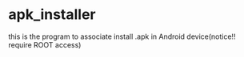 apk_installer
=============

this is the program to associate install .apk in Android device(notice!! require ROOT access)
